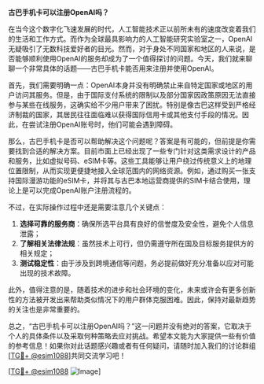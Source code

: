 **古巴手机卡可以注册OpenAI吗？**

在当今这个数字化飞速发展的时代，人工智能技术正以前所未有的速度改变着我们的生活和工作方式。而作为全球最具影响力的人工智能研究实验室之一，OpenAI无疑吸引了无数科技爱好者的目光。然而，对于身处不同国家和地区的人来说，是否能够顺利使用OpenAI的服务却成为了一个值得探讨的问题。今天，我们就来聊聊一个非常具体的话题——古巴手机卡能否用来注册并使用OpenAI。

首先，我们需要明确一点：OpenAI本身并没有明确禁止来自特定国家或地区的用户访问其服务。但是，由于国际支付系统的限制以及部分国家因政策原因无法直接参与某些在线服务，这确实给不少用户带来了困扰。特别是像古巴这样受到严格经济制裁的国家，其居民往往面临难以获得国际信用卡或其他支付手段的情况。因此，在尝试注册OpenAI账号时，他们可能会遇到障碍。

那么，古巴手机卡是否可以帮助解决这个问题呢？答案是有可能的，但前提是你需要找到合适的解决方案。目前市面上已经出现了一些专门针对这类需求设计的产品和服务，比如虚拟号码、eSIM卡等。这些工具能够让用户绕过传统意义上的地理位置限制，从而实现更便捷地接入全球范围内的网络资源。例如，通过购买一张支持国际漫游功能的eSIM卡，并将其与古巴本地运营商提供的SIM卡结合使用，理论上是可以完成OpenAI账户注册流程的。

不过，在实际操作过程中还是需要注意几个关键点：
1. **选择可靠的服务商**：确保所选平台具有良好的信誉度及安全性，避免个人信息泄露；
2. **了解相关法律法规**：虽然技术上可行，但仍需遵守所在国及目标服务提供方的相关规定；
3. **测试稳定性**：由于涉及到跨境通信等问题，务必提前做好充分准备以应对可能出现的技术故障。

此外，值得注意的是，随着技术的进步和社会环境的变化，未来或许会有更多创新性的方法被开发出来帮助类似情况下的用户群体克服困难。因此，保持对最新趋势的关注也是非常重要的。

总之，“古巴手机卡可以注册OpenAI吗？”这一问题并没有绝对的答案，它取决于个人的具体条件以及采取何种策略去应对挑战。希望本文能为大家提供一些有价值的参考信息！如果你对此话题感兴趣或者有任何疑问，请随时加入我们的讨论群组[[TG💪+ @esim1088](https://t.me/s/esim1088)]共同交流学习吧！

[[TG💪+ @esim1088](https://t.me/s/esim1088) ![Image](https://i.postimg.cc/4NQfJmqS/Snipaste-2025-05-13-00-14-12.png)]